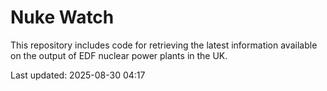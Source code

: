 # Nuke Watch

This repository includes code for retrieving the latest information available on the output of EDF nuclear power plants in the UK.

Last updated: 2025-08-30 04:17